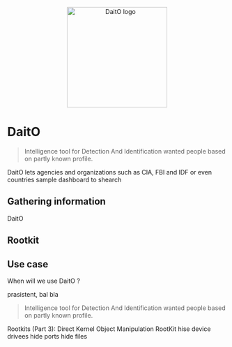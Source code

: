 <p align="center">
  <img width="230" src="https://github.com/oririnat/DaitO/blob/master/Design/Daito%20logos/logo%20%2B%20text/logo%20-%20black-s.png" alt = "DaitO logo">
</p>

# DaitO
>  Intelligence tool for Detection And Identification wanted people based on partly known profile.

DaitO lets agencies and organizations such as CIA, FBI and IDF or even countries sample dashboard to shearch  

## Gathering information
DaitO 


## Rootkit


## Use case
When will we use DaitO ?



prasistent, bal bla

>  Intelligence tool for Detection And Identification wanted people based on partly known profile.

Rootkits (Part 3): Direct Kernel Object Manipulation
RootKit
hise device drivees
hide ports
hide files
